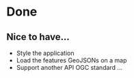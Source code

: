 # Done

## Nice to have...
* Style the application
* Load the features GeoJSONs on a map
* Support another API OGC standard ...
